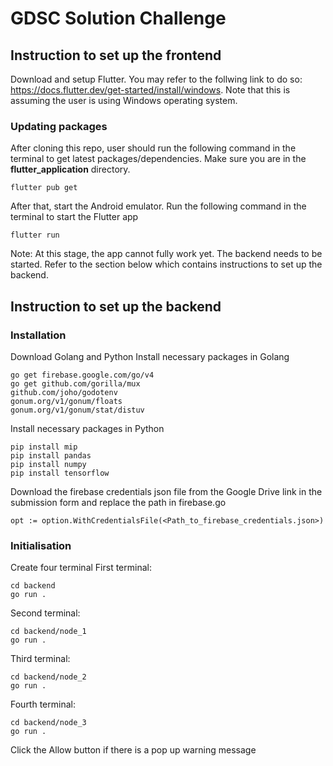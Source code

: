 # GDSC Solution Challenge

## Instruction to set up the frontend
Download and setup Flutter.
You may refer to the follwing link to do so: https://docs.flutter.dev/get-started/install/windows.
Note that this is assuming the user is using Windows operating system.

### Updating packages
After cloning this repo, user should run the following command in the terminal to get latest packages/dependencies. Make sure you are in the **flutter_application** directory.
```
flutter pub get
```
After that, start the Android emulator. Run the following command in the terminal to start the Flutter app
```
flutter run
```
Note: At this stage, the app cannot fully work yet. The backend needs to be started. Refer to the section below which contains instructions to set up the backend.

## Instruction to set up the backend

### Installation
Download Golang and Python
Install necessary packages in Golang
```
go get firebase.google.com/go/v4
go get github.com/gorilla/mux
github.com/joho/godotenv
gonum.org/v1/gonum/floats
gonum.org/v1/gonum/stat/distuv
```
Install necessary packages in Python
```
pip install mip
pip install pandas
pip install numpy
pip install tensorflow
```
Download the firebase credentials json file from the Google Drive link in the submission form and replace the path in firebase.go
```
opt := option.WithCredentialsFile(<Path_to_firebase_credentials.json>)
```

### Initialisation
Create four terminal
First terminal:
```
cd backend
go run .
```
Second terminal:
```
cd backend/node_1
go run .
```
Third terminal:
```
cd backend/node_2
go run .
```
Fourth terminal:
```
cd backend/node_3
go run .
```
Click the Allow button if there is a pop up warning message
